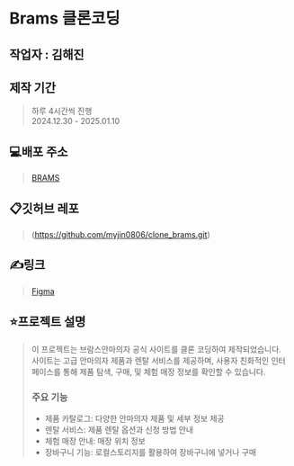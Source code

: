 # Brams 클론코딩

## 작업자 : 김해진

## 제작 기간
> 하루 4시간씩 진행<br>
> 2024.12.30 - 2025.01.10

## 💻배포 주소
> [BRAMS](https://myjin0806-clone-brams.netlify.app/)

## 📋깃허브 레포
> (https://github.com/myjin0806/clone_brams.git)

## ✍링크
> [Figma](https://www.figma.com/design/NsCLDILGVD9xffQBjyees2/BRAMS?node-id=0-1&t=h5FMUU7KXFspnGxm-1)

## ⭐️프로젝트 설명
> 이 프로젝트는 브람스안마의자 공식 사이트를 클론 코딩하여 제작되었습니다.<br>
> 사이트는 고급 안마의자 제품과 렌탈 서비스를 제공하며, 사용자 친화적인 인터페이스를 통해 제품 탐색, 구매, 및 체험 매장 정보를 확인할 수 있습니다. <br>
>
> ### 주요 기능
> - 제품 카탈로그: 다양한 안마의자 제품 및 세부 정보 제공
> - 렌탈 서비스: 제품 렌탈 옵션과 신청 방법 안내
> - 체험 매장 안내: 매장 위치 정보
> - 장바구니 기능: 로컬스토리지를 활용하여 장바구니에 넣거나 구매
